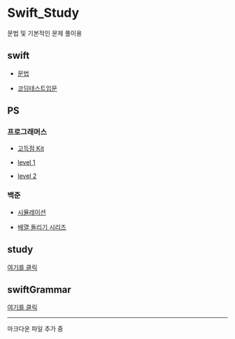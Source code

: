 # Swift_Study

문법 및 기본적인 문제 풀이용
<br/>

## swift

- [문법](https://github.com/BOLTB0X/Swift_Study/tree/main/swiftGrammar)
  <br/>

- [코딩테스트입문](https://github.com/BOLTB0X/Swift_Study/tree/main/코딩테스트입문)
  <br/>

## PS

### 프로그래머스

- [고득점 Kit](https://github.com/BOLTB0X/Swift_Study/tree/main/고득점%20kit)
  <br/>

- [level 1](https://github.com/BOLTB0X/Swift_Study/tree/main/Level%201)
  <br/>

- [level 2](https://github.com/BOLTB0X/Swift_Study/tree/main/Level%202)
  <br/>

### 백준

- [시뮬레이션]()
  <br/>

- [배열 돌리기 시리즈]()
  <br/>

## study

[여기를 클릭](https://github.com/BOLTB0X/Swift_Study/tree/main/study)
<br/>

## swiftGrammar

[여기를 클릭](https://github.com/BOLTB0X/Swift_Study/tree/main/swiftGrammar)
<br/>

---

마크다운 파일 추가 중

